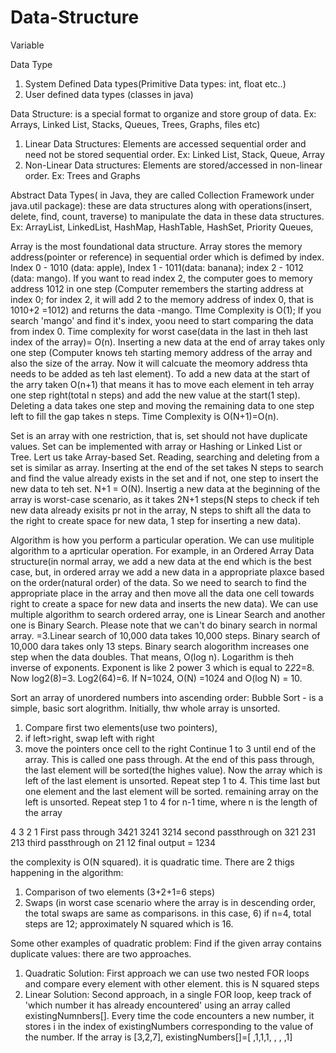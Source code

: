 # Data-Structure

Variable

Data Type
  1. System Defined Data types(Primitive Data types: int, float etc..)
  2. User defined data types (classes in java)

Data Structure: is a special format to organize and store group of data. Ex: Arrays, Linked List, Stacks, Queues, Trees, Graphs, files etc)
  1. Linear Data Structures: Elements are accessed sequential order and need not be stored sequential order. Ex: Linked List, Stack, Queue, Array 
  2. Non-Linear Data structures: Elements are stored/accessed in non-linear order. Ex: Trees and Graphs
  
  Abstract Data Types( in Java, they are called Collection Framework under java.util package): these are data structures along with operations(insert, delete, find, count, traverse) to manipulate the data in these data structures. Ex: ArrayList, LinkedList, HashMap, HashTable, HashSet, Priority Queues, 

Array is the most foundational data structure. Array stores the memory address(pointer or reference) in sequential order which is defimed by index. Index 0 - 1010 (data: apple), Index 1 - 1011(data: banana); index 2 - 1012 (data: mango). If you want to read index 2, the computer goes to memory address 1012 in one step (Computer remembers the starting address at index 0; for index 2, it will add 2 to the memory address of index 0, that is 1010+2 =1012) and returns the data -mango. TIme Complexity is O(1); If you search 'mango' and find it's index, yoou need to start comparing the data from index 0. Time complexity for worst case(data in the last in theh last index of the array)= O(n). Inserting a new data at the end of array takes only one step (Computer knows teh starting memory address of the array and also the size of the array. Now it will calcuate the meomory address thta needs to be added as teh last element). To add a new data at the start of the arry taken O(n+1) that means it has to move each element in teh array one step right(total n steps) and add the new value at the start(1 step). Deleting a data takes one step and moving the remaining data to one step left to fill the gap takes n steps. Time Complexity is O(N+1)=O(n).

Set  is an array with one restriction, that is, set should not have duplicate values. Set can be implemented with array or Hashing or Linked List or Tree. Lert us take Array-based Set. Reading, searching and deleting from a set is similar as array. Inserting at the end of the set takes N steps to search and find the value already exists in the set and if not, one step to insert the new data to teh set. N+1 = O(N). Insertig a new data at the beginning of the array is worst-case scenario, as it takes 2N+1 steps(N steps to check if teh new data already exisits pr not in the array,  N steps to shift all the data to the right to create space for new data, 1 step for inserting a new data).

Algorithm is how you perform a particular operation. We can use mulitiple algorithm to a aprticular operation. For example, in an Ordered Array Data structure(in normal array, we add a new data at the end which is the best case, but, in ordered array we add a new data in a appropriate plaxce based on the order(natural order) of the data. So we need to search to find the appropriate place in the array and then move all the data one cell towards right to create a space for new data and inserts the new data). We can use multiple algorithm to search ordered array, one is Linear Search and another one is Binary Search. Please note that we can't do binary search in normal array. =3.Linear search of 10,000 data takes 10,000 steps. Binary search of 10,000 dara takes only 13 steps. Binary search alogorithm increases one step when the data doubles. That means, O(log n). Logarithm is theh inverse of exponents. Exponent is like 2 power 3 which is equal to 2*2*2=8. Now log2(8)=3. Log2(64)=6.
If N=1024, O(N) =1024 and O(log N) = 10.

Sort an array of unordered numbers into ascending order:
Bubble Sort - is a simple, basic sort alogrithm. 
Initially, thw whole array is unsorted. 
 1. Compare first two elements(use two pointers), 
 2. if left>right, swap left with right
 3. move the pointers once cell to the right
 Continue 1 to 3 until end of the array. This is called one pass through. At the end of this pass through, the last element will be sorted(the highes value).
 Now the array which is left of the last element is unsorted.
 Repeat step 1 to 4. This time last but one element and the last element will be sorted. remaining array on the left is unsorted.
 Repeat step 1 to 4 for  n-1 time, where n is the length of the array
 
 4 3 2 1
 First pass through
 3421
 3241
 3214
 second passthrough on 321
 231
 213
 third passthrough on 21
 12
 final output = 1234
 
 the complexity is O(N squared). it is quadratic time.
 There are 2 thigs happening in the algorithm:
 1. Comparison of two elements (3+2+1=6 steps)
 2. Swaps (in worst case scenario where the array is in descending order, the total swaps are same as comparisons. in this case, 6)
 if n=4, total steps are 12; approximately N squared which is 16.

Some other examples  of quadratic problem:
Find if the given array contains duplicate values: there are two approaches. 
  1. Quadratic Solution: First approach we can use two nested FOR loops and compare every element with other element. this is N squared steps
  2. Linear Solution: Second approach, in a single FOR loop, keep track of 'which number it has already encountered' using an array called existingNumnbers[]. Every time the code encounters a new number, it stores i in the index of existingNumbers corresponding to the value of the number. If the array is [3,2,7], existingNumbers[]=[ ,1,1,1, , , ,1]
 
 
